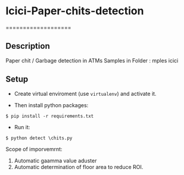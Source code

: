 # Icici-Paper-chits-detection
===================

## Description
Paper chit / Garbage detection in ATMs
Samples in Folder : mples icici

## Setup

- Create virtual enviroment (use `virtualenv`) and activate it.

- Then install python packages:  
```
$ pip install -r requirements.txt
```

- Run it:

```
$ python detect \chits.py
```
Scope of imporvemrnt:
1. Automatic gaamma value aduster
2. Automatic determination of floor area to reduce ROI. 
